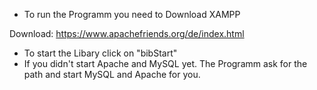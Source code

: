 - To run the Programm you need to Download XAMPP

Download: https://www.apachefriends.org/de/index.html

- To start the Libary click on "bibStart"
- If you didn't start Apache and MySQL yet. The Programm ask for the path and start MySQL and Apache for you.
